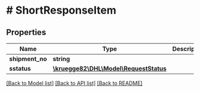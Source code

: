 # # ShortResponseItem

## Properties

Name | Type | Description | Notes
------------ | ------------- | ------------- | -------------
**shipment_no** | **string** |  | [optional]
**sstatus** | [**\kruegge82\DHL\Model\RequestStatus**](RequestStatus.md) |  |

[[Back to Model list]](../../README.md#models) [[Back to API list]](../../README.md#endpoints) [[Back to README]](../../README.md)
